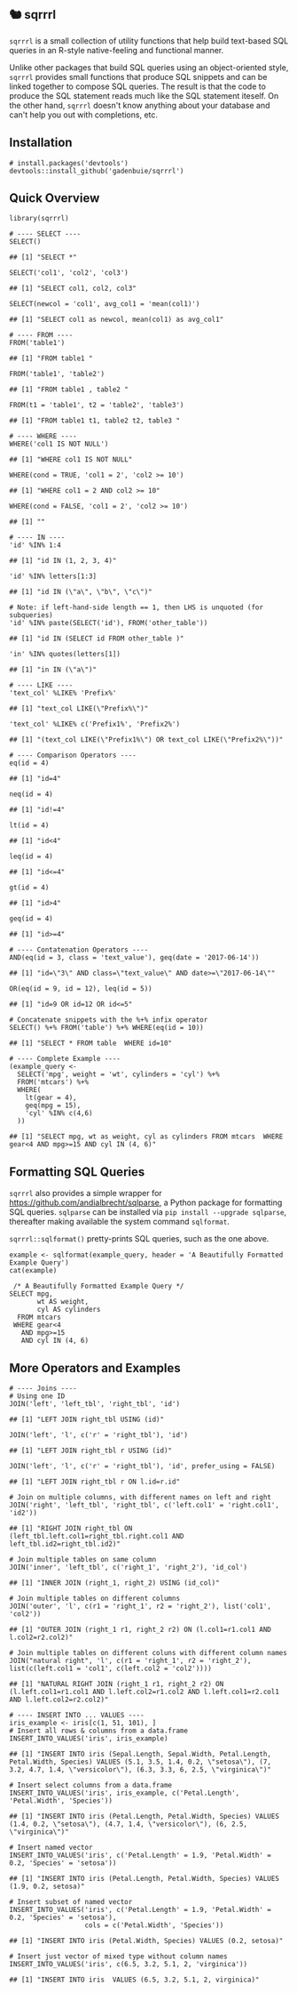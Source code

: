 🐿 sqrrrl
--------

`sqrrrl` is a small collection of utility functions that help build
text-based SQL queries in an R-style native-feeling and functional
manner.

Unlike other packages that build SQL queries using an object-oriented
style, `sqrrrl` provides small functions that produce SQL snippets and
can be linked together to compose SQL queries. The result is that the
code to produce the SQL statement reads much like the SQL statement
iteself. On the other hand, `sqrrrl` doesn't know anything about your
database and can't help you out with completions, etc.

Installation
------------

    # install.packages('devtools')
    devtools::install_github('gadenbuie/sqrrrl')

Quick Overview
--------------

    library(sqrrrl)

    # ---- SELECT ----
    SELECT()

    ## [1] "SELECT *"

    SELECT('col1', 'col2', 'col3')

    ## [1] "SELECT col1, col2, col3"

    SELECT(newcol = 'col1', avg_col1 = 'mean(col1)')

    ## [1] "SELECT col1 as newcol, mean(col1) as avg_col1"

    # ---- FROM ----
    FROM('table1')

    ## [1] "FROM table1 "

    FROM('table1', 'table2')

    ## [1] "FROM table1 , table2 "

    FROM(t1 = 'table1', t2 = 'table2', 'table3')

    ## [1] "FROM table1 t1, table2 t2, table3 "

    # ---- WHERE ----
    WHERE('col1 IS NOT NULL')

    ## [1] "WHERE col1 IS NOT NULL"

    WHERE(cond = TRUE, 'col1 = 2', 'col2 >= 10')

    ## [1] "WHERE col1 = 2 AND col2 >= 10"

    WHERE(cond = FALSE, 'col1 = 2', 'col2 >= 10')

    ## [1] ""

    # ---- IN ----
    'id' %IN% 1:4

    ## [1] "id IN (1, 2, 3, 4)"

    'id' %IN% letters[1:3]

    ## [1] "id IN (\"a\", \"b\", \"c\")"

    # Note: if left-hand-side length == 1, then LHS is unquoted (for subqueries)
    'id' %IN% paste(SELECT('id'), FROM('other_table'))

    ## [1] "id IN (SELECT id FROM other_table )"

    'in' %IN% quotes(letters[1])

    ## [1] "in IN (\"a\")"

    # ---- LIKE ----
    'text_col' %LIKE% 'Prefix%'

    ## [1] "text_col LIKE(\"Prefix%\")"

    'text_col' %LIKE% c('Prefix1%', 'Prefix2%')

    ## [1] "(text_col LIKE(\"Prefix1%\") OR text_col LIKE(\"Prefix2%\"))"

    # ---- Comparison Operators ----
    eq(id = 4)

    ## [1] "id=4"

    neq(id = 4)

    ## [1] "id!=4"

    lt(id = 4)

    ## [1] "id<4"

    leq(id = 4)

    ## [1] "id<=4"

    gt(id = 4)

    ## [1] "id>4"

    geq(id = 4)

    ## [1] "id>=4"

    # ---- Contatenation Operators ----
    AND(eq(id = 3, class = 'text_value'), geq(date = '2017-06-14'))

    ## [1] "id=\"3\" AND class=\"text_value\" AND date>=\"2017-06-14\""

    OR(eq(id = 9, id = 12), leq(id = 5))

    ## [1] "id=9 OR id=12 OR id<=5"

    # Concatenate snippets with the %+% infix operator
    SELECT() %+% FROM('table') %+% WHERE(eq(id = 10))

    ## [1] "SELECT * FROM table  WHERE id=10"

    # ---- Complete Example ----
    (example_query <- 
      SELECT('mpg', weight = 'wt', cylinders = 'cyl') %+%
      FROM('mtcars') %+%
      WHERE(
        lt(gear = 4),
        geq(mpg = 15),
        'cyl' %IN% c(4,6)
      ))

    ## [1] "SELECT mpg, wt as weight, cyl as cylinders FROM mtcars  WHERE gear<4 AND mpg>=15 AND cyl IN (4, 6)"

Formatting SQL Queries
----------------------

`sqrrrl` also provides a simple wrapper for
<https://github.com/andialbrecht/sqlparse>, a Python package for
formatting SQL queries. `sqlparse` can be installed via
`pip install --upgrade sqlparse`, thereafter making available the system
command `sqlformat`.

`sqrrrl::sqlformat()` pretty-prints SQL queries, such as the one above.

    example <- sqlformat(example_query, header = 'A Beautifully Formatted Example Query')
    cat(example)

     /* A Beautifully Formatted Example Query */
    SELECT mpg,
           wt AS weight,
           cyl AS cylinders
      FROM mtcars
     WHERE gear<4
       AND mpg>=15
       AND cyl IN (4, 6)

More Operators and Examples
---------------------------

    # ---- Joins ----
    # Using one ID
    JOIN('left', 'left_tbl', 'right_tbl', 'id')

    ## [1] "LEFT JOIN right_tbl USING (id)"

    JOIN('left', 'l', c('r' = 'right_tbl'), 'id')

    ## [1] "LEFT JOIN right_tbl r USING (id)"

    JOIN('left', 'l', c('r' = 'right_tbl'), 'id', prefer_using = FALSE)

    ## [1] "LEFT JOIN right_tbl r ON l.id=r.id"

    # Join on multiple columns, with different names on left and right
    JOIN('right', 'left_tbl', 'right_tbl', c('left.col1' = 'right.col1', 'id2'))

    ## [1] "RIGHT JOIN right_tbl ON (left_tbl.left.col1=right_tbl.right.col1 AND left_tbl.id2=right_tbl.id2)"

    # Join multiple tables on same column
    JOIN('inner', 'left_tbl', c('right_1', 'right_2'), 'id_col')

    ## [1] "INNER JOIN (right_1, right_2) USING (id_col)"

    # Join multiple tables on different columns
    JOIN('outer', 'l', c(r1 = 'right_1', r2 = 'right_2'), list('col1', 'col2'))

    ## [1] "OUTER JOIN (right_1 r1, right_2 r2) ON (l.col1=r1.col1 AND l.col2=r2.col2)"

    # Join multiple tables on different coluns with different column names
    JOIN("natural right", 'l', c(r1 = 'right_1', r2 = 'right_2'), list(c(left.col1 = 'col1', c(left.col2 = 'col2'))))

    ## [1] "NATURAL RIGHT JOIN (right_1 r1, right_2 r2) ON (l.left.col1=r1.col1 AND l.left.col2=r1.col2 AND l.left.col1=r2.col1 AND l.left.col2=r2.col2)"

    # ---- INSERT INTO ... VALUES ----
    iris_example <- iris[c(1, 51, 101), ]
    # Insert all rows & columns from a data.frame
    INSERT_INTO_VALUES('iris', iris_example)

    ## [1] "INSERT INTO iris (Sepal.Length, Sepal.Width, Petal.Length, Petal.Width, Species) VALUES (5.1, 3.5, 1.4, 0.2, \"setosa\"), (7, 3.2, 4.7, 1.4, \"versicolor\"), (6.3, 3.3, 6, 2.5, \"virginica\")"

    # Insert select columns from a data.frame
    INSERT_INTO_VALUES('iris', iris_example, c('Petal.Length', 'Petal.Width', 'Species'))

    ## [1] "INSERT INTO iris (Petal.Length, Petal.Width, Species) VALUES (1.4, 0.2, \"setosa\"), (4.7, 1.4, \"versicolor\"), (6, 2.5, \"virginica\")"

    # Insert named vector
    INSERT_INTO_VALUES('iris', c('Petal.Length' = 1.9, 'Petal.Width' = 0.2, 'Species' = 'setosa'))

    ## [1] "INSERT INTO iris (Petal.Length, Petal.Width, Species) VALUES (1.9, 0.2, setosa)"

    # Insert subset of named vector
    INSERT_INTO_VALUES('iris', c('Petal.Length' = 1.9, 'Petal.Width' = 0.2, 'Species' = 'setosa'),
                       cols = c('Petal.Width', 'Species'))

    ## [1] "INSERT INTO iris (Petal.Width, Species) VALUES (0.2, setosa)"

    # Insert just vector of mixed type without column names
    INSERT_INTO_VALUES('iris', c(6.5, 3.2, 5.1, 2, 'virginica'))

    ## [1] "INSERT INTO iris  VALUES (6.5, 3.2, 5.1, 2, virginica)"
